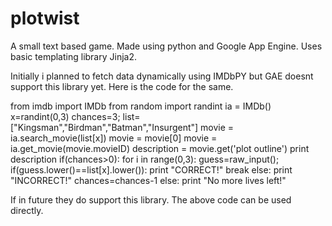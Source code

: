 # plotwist
A small text based game. Made using python and Google App Engine.
Uses basic templating library Jinja2. 

Initially i planned to fetch data dynamically using IMDbPY but GAE doesnt support this library yet.
Here is the code for the same.

from imdb import IMDb
from random import randint
ia = IMDb()
x=randint(0,3)
chances=3;
list=["Kingsman","Birdman","Batman","Insurgent"]
movie = ia.search_movie(list[x])
movie = movie[0]
movie = ia.get_movie(movie.movieID)
description = movie.get('plot outline')
print description
if(chances>0):
    for i in range(0,3):
        guess=raw_input();
        if(guess.lower()==list[x].lower()):
            print "CORRECT!"
            break
        else:
            print "INCORRECT!"
            chances=chances-1
else:
    print "No more lives left!"

If in future they do support this library. The above code can be used directly. 
